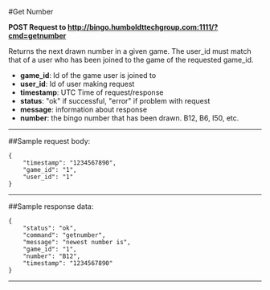 #Get Number

**POST Request to http://bingo.humboldttechgroup.com:1111/?cmd=getnumber**

Returns the next drawn number in a given game. The user\_id must match that of a user who has been joined to the game of the requested game\_id.

- **game_id**: Id of the game user is joined to
- **user_id**: Id of user making request
- **timestamp**: UTC Time of request/response
- **status**: "ok" if successful, "error" if problem with request
- **message**: information about response
- **number**: the bingo number that has been drawn. B12, B6, I50, etc.

* * *

##Sample request body: 

	{  
		"timestamp": "1234567890",  
		"game_id": "1",
		"user_id": "1"  
	}
* * *

##Sample response data:

	{  
		"status": "ok",  
		"command": "getnumber",
		"message": "newest number is",
		"game_id": "1",  
		"number": "B12",
		"timestamp": "1234567890"    
	}
* * *
